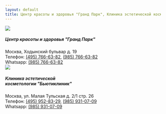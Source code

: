 ```yaml
---
layout: default
title: Центр красоты и здоровья "Гранд Парк", Клиника эстетической косметологии "Бьютиклиник"
---
```


<div class="row salon-info">
  <img src="{{site.baseurl}}/assets/images/1.jpg" class="image">
  <div class="salon-text">
    <h5 class="subtitile">Центр красоты и здоровья "Гранд Парк"</h5>
    <div class="salon-title">Москва, Ходынский бульвар д. 19</div>
    <div>Телефон: <a href="tel:+74957666382">(495) 766-63-82</a>, <a href="tel:+79857666382">(985) 766-63-82</a></div>
    <div>Whatsapp: <a href="https://wa.me/79857666382">(985) 766-63-82</a></div>
  </div>
</div>
<div class="row salon-info">
  <img src="{{site.baseurl}}/assets/images/2.jpg" class="image">
  <div class="salon-text">
    <h5 class="subtitile">Клиника эстетической<br />косметологии "Бьютиклиник"</h5>
    <div class="salon-title">Москва, ул. Малая Тульская д. 2/1 стр. 26</div>
    <div>Телефон: <a href="tel:+74959528329">(495) 952-83-29</a>, <a href="tel:+79859310709">(985) 931-07-09</a></div>
    <div>Whatsapp: <a href="https://wa.me/79859310709">(985) 931-07-09</a></div>
  </div>
</div>
